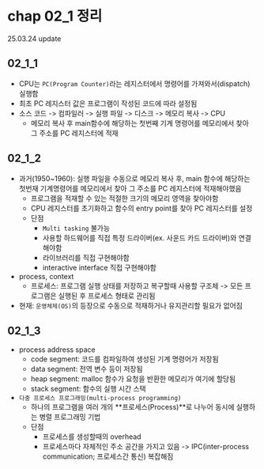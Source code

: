 # chap 02_1 정리 
25.03.24 update

## 02_1_1
* CPU는 `PC(Program Counter)`라는 레지스터에서 명령어를 가져와서(dispatch) 실행함
* 최초 PC 레지스터 값은 프로그램이 작성된 코드에 따라 설정됨 
* 소스 코드 -> 컴파일러 -> 실행 파일 -> 디스크 -> 메모리 복사 -> CPU
    * 메모리 복사 후 main함수에 해당하는 첫번째 기계 명령어를 메모리에서 찾아 그 주소를 PC 레지스터에 적재 

## 02_1_2 
* 과거(1950~1960): 실행 파일을 수동으로 메모리 복사 후, main 함수에 해당하는 첫번재 기계명령어를 메모리에서 찾아 그 주소를 PC 레지스터에 적재해야했음 
    * 프로그램을 적재할 수 있는 적절한 크기의 메모리 영역을 찾아야함 
    * CPU 레지스터를 초기화하고 함수의 entry point를 찾아 PC 레지스터를 설정 
    * 단점
        * `Multi tasking` 불가능
        * 사용할 하드웨어를 직접 특정 드라이버(ex. 사운드 카드 드라이버)와 연결해야함 
        * 라이브러리를 직접 구현해야함 
        * interactive interface 직접 구현해야함 
* process, context 
    * 프로세스: 프로그램 실행 상태를 저장하고 복구할때 사용할 구조체 -> 모든 프로그램은 실행된 후 프로세스 형태로 관리됨 
* 현재: `운영체제(OS)`의 등장으로 수동으로 적재하거나 유지관리할 필요가 없어짐 

## 02_1_3 
* process address space 
    * code segment: 코드를 컴파일하여 생성된 기계 명령어가 저장됨
    * data segment: 전역 변수 등이 저장됨
    * heap segment: malloc 함수가 요청을 반환한 메모리가 여기에 할당됨 
    * stack segment: 함수의 실행 시간 스택 
* `다중 프로세스 프로그래밍(multi-process programming)`
    * 하나의 프로그램을 여러 개의 **프로세스(Process)**로 나누어 동시에 실행하는 병렬 프로그래밍 기법
    * 단점
        * 프로세스를 생성할때의 overhead
        * 프로세스마다 자체적인 주소 공간을 가지고 있음 -> IPC(inter-process communication; 프로세스간 통신) 복잡해짐 